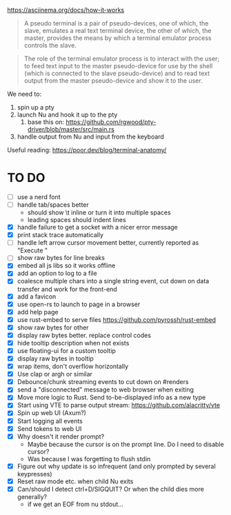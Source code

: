 https://asciinema.org/docs/how-it-works

> A pseudo terminal is a pair of pseudo-devices, one of which, the slave, emulates a real text terminal device, the other of which, the master, provides the means by which a terminal emulator process controls the slave. 

> The role of the terminal emulator process is to interact with the user; to feed text input to the master pseudo-device for use by the shell (which is connected to the slave pseudo-device) and to read text output from the master pseudo-device and show it to the user.

We need to:

1. spin up a pty
2. launch Nu and hook it up to the pty
   1. base this on: https://github.com/rgwood/pty-driver/blob/master/src/main.rs
3. handle output from Nu and input from the keyboard

Useful reading:
https://poor.dev/blog/terminal-anatomy/

# TO DO

- [ ] use a nerd font
- [ ] handle tab/spaces better
  - should show \t inline or turn it into multiple spaces
  - leading spaces should indent lines
- [x] handle failure to get a socket with a nicer error message
- [x] print stack trace automatically
- [ ] handle left arrow cursor movement better, currently reported as "Execute "
- [ ] show raw bytes for line breaks
- [x] embed all js libs so it works offline
- [x] add an option to log to a file
- [x] coalesce multiple chars into a single string event, cut down on data transfer and work for the front-end
- [x] add a favicon
- [x] use open-rs to launch to page in a browser
- [x] add help page
- [x] use rust-embed to serve files https://github.com/pyrossh/rust-embed
- [x] show raw bytes for other
- [x] display raw bytes better. replace control codes
- [x] hide tooltip description when not exists
- [x] use floating-ui for a custom tooltip
- [x] display raw bytes in tooltip
- [x] wrap <span> items, don't overflow horizontally
- [x] Use clap or argh or similar
- [x] Debounce/chunk streaming events to cut down on #renders
- [x] send a "disconnected" message to web browser when exiting
- [x] Move more logic to Rust. Send to-be-displayed info as a new type
- [x] Start using VTE to parse output stream: https://github.com/alacritty/vte
- [x] Spin up web UI (Axum?)
- [x] Start logging all events
- [x] Send tokens to web UI
- [x] Why doesn't it render prompt?
  - Maybe because the cursor is on the prompt line. Do I need to disable cursor? 
  - Was because I was forgetting to flush stdin
- [x] Figure out why update is so infrequent (and only prompted by several keypresses)
- [x] Reset raw mode etc. when child Nu exits
- [x] Can/should I detect ctrl+D/SIGQUIT? Or when the child dies more generally?
  - if we get an EOF from nu stdout...